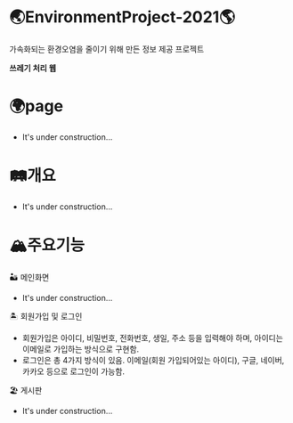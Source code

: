 # 🌏EnvironmentProject-2021🌎
가속화되는 환경오염을 줄이기 위해 만든 정보 제공 프로젝트

**쓰레기 처리 웹**
  
# 🌍page
  * It's under construction...
  
# 🛤개요
  * It's under construction...
  
# 🏔주요기능
  
  🏜 메인화면
  * It's under construction...

  🏝 회원가입 및 로그인
  * 회원가입은 아이디, 비밀번호, 전화번호, 생일, 주소 등을 입력해야 하며, 아이디는 이메일로 가입하는 방식으로 구현함.
  * 로그인은 총 4가지 방식이 있음. 이메일(회원 가입되어있는 아이디), 구글, 네이버, 카카오 등으로 로그인이 가능함.
  
  🏖 게시판
  * It's under construction...

